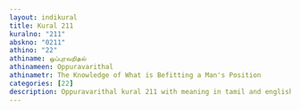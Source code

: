 ```yaml
---
layout: indikural
title: Kural 211
kuralno: "211"
abskno: "0211"
athino: "22"
athiname: ஒப்புரவறிதல்
athinameen: Oppuravarithal
athinametr: The Knowledge of What is Befitting a Man's Position
categories: [22]
description: Oppuravarithal kural 211 with meaning in tamil and english 
---
```



